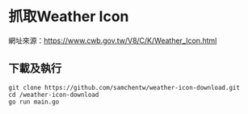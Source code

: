 # 抓取Weather Icon

 網址來源：https://www.cwb.gov.tw/V8/C/K/Weather_Icon.html


## 下載及執行
```
git clone https://github.com/samchentw/weather-icon-download.git
cd /weather-icon-download
go run main.go
```